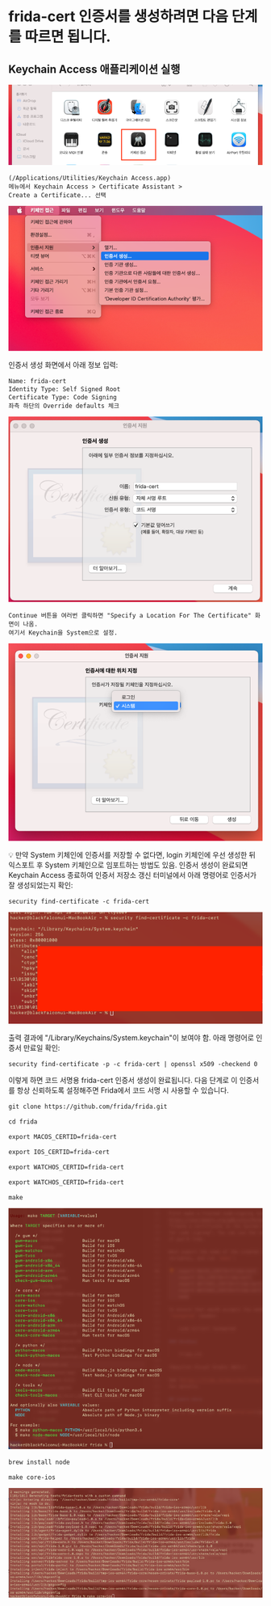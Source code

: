 # frida-cert 인증서를 생성하려면 다음 단계를 따르면 됩니다.

## Keychain Access 애플리케이션 실행 


![1번 이미지](./1.png)

```
(/Applications/Utilities/Keychain Access.app)
메뉴에서 Keychain Access > Certificate Assistant >
Create a Certificate... 선택
```
![2번 이미지](./2.png)

인증서 생성 화면에서 아래 정보 입력:

```
Name: frida-cert
Identity Type: Self Signed Root
Certificate Type: Code Signing
좌측 하단의 Override defaults 체크
```
![3번 이미지](./3.png)


```
Continue 버튼을 여러번 클릭하면 "Specify a Location For The Certificate" 화면이 나옴. 
여기서 Keychain을 System으로 설정.
```
![4번 이미지](./4.png)
 
💡 만약 System 키체인에 인증서를 저장할 수 없다면, 
login 키체인에 우선 생성한 뒤 익스포트 후 System 키체인으로 임포트하는 방법도 있음.
인증서 생성이 완료되면 Keychain Access 종료하여 인증서 저장소 갱신
터미널에서 아래 명령어로 인증서가 잘 생성되었는지 확인:

```
security find-certificate -c frida-cert
```
![4.1번 이미지](./4.1.png)


출력 결과에 "/Library/Keychains/System.keychain"이 보여야 함.
아래 명령어로 인증서 만료일 확인:

```
security find-certificate -p -c frida-cert | openssl x509 -checkend 0
```
이렇게 하면 코드 서명용 frida-cert 인증서 생성이 완료됩니다. 
다음 단계로 이 인증서를 항상 신뢰하도록 설정해주면 Frida에서 코드 서명 시 사용할 수 있습니다.


```
git clone https://github.com/frida/frida.git
```
```
cd frida
```
```
export MACOS_CERTID=frida-cert
```
```
export IOS_CERTID=frida-cert
```

```
export WATCHOS_CERTID=frida-cert
```
```
export WATCHOS_CERTID=frida-cert
```
```
make
```
![5번 이미지](./5.png)


```
brew install node
```

```
make core-ios
```
![6번 이미지](./6.png)

